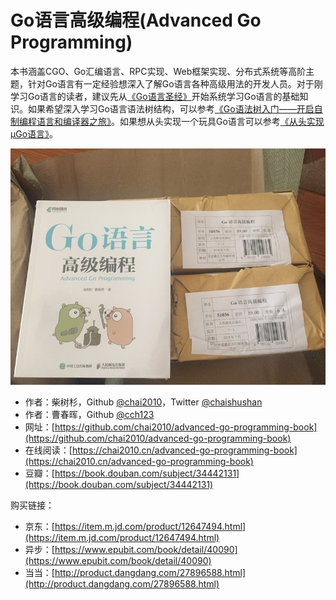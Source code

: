 # Go语言高级编程(Advanced Go Programming)

本书涵盖CGO、Go汇编语言、RPC实现、Web框架实现、分布式系统等高阶主题，针对Go语言有一定经验想深入了解Go语言各种高级用法的开发人员。对于刚学习Go语言的读者，建议先从[《Go语言圣经》](https://github.com/golang-china/gopl-zh)开始系统学习Go语言的基础知识。如果希望深入学习Go语言语法树结构，可以参考[《Go语法树入门——开启自制编程语言和编译器之旅》](https://github.com/chai2010/go-ast-book)。如果想从头实现一个玩具Go语言可以参考[《从头实现µGo语言》](https://github.com/wa-lang/ugo-compiler-book)。

![](cover-20190714.jpg)

- 作者：柴树杉，Github [@chai2010](https://github.com/chai2010)，Twitter [@chaishushan](https://twitter.com/chaishushan)
- 作者：曹春晖，Github [@cch123](https://github.com/cch123)
- 网址：[https://github.com/chai2010/advanced-go-programming-book](https://github.com/chai2010/advanced-go-programming-book)
- 在线阅读：[https://chai2010.cn/advanced-go-programming-book](https://chai2010.cn/advanced-go-programming-book)
- 豆瓣：[https://book.douban.com/subject/34442131](https://book.douban.com/subject/34442131)

购买链接：

- 京东：[https://item.m.jd.com/product/12647494.html](https://item.m.jd.com/product/12647494.html)
- 异步：[https://www.epubit.com/book/detail/40090](https://www.epubit.com/book/detail/40090)
- 当当：[http://product.dangdang.com/27896588.html](http://product.dangdang.com/27896588.html)


